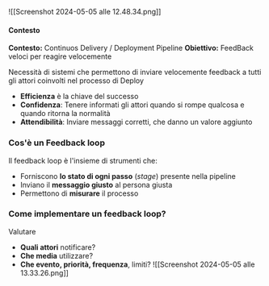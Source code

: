 ![[Screenshot 2024-05-05 alle 12.48.34.png]]
#### Contesto
**Contesto:** Continuos Delivery / Deployment Pipeline
**Obiettivo:** FeedBack veloci per reagire velocemente

Necessità di sistemi che permettono di inviare velocemente feedback a tutti gli attori coinvolti nel processo di Deploy
- **Efficienza** è la chiave del successo
- **Confidenza**: Tenere informati gli attori quando si rompe qualcosa e quando ritorna la normalità
- **Attendibilità**: Inviare messaggi corretti, che danno un valore aggiunto
### Cos'è un Feedback loop
Il feedback loop è l'insieme di strumenti che:
- Forniscono **lo stato di ogni passo** (_stage_) presente nella pipeline
- Inviano il **messaggio giusto** al persona giusta
- Permettono di **misurare** il processo
### Come implementare un feedback loop?
Valutare
- **Quali attori** notificare?
- **Che media** utilizzare?
- **Che evento, priorità, frequenza**, limiti?
![[Screenshot 2024-05-05 alle 13.33.26.png]]
